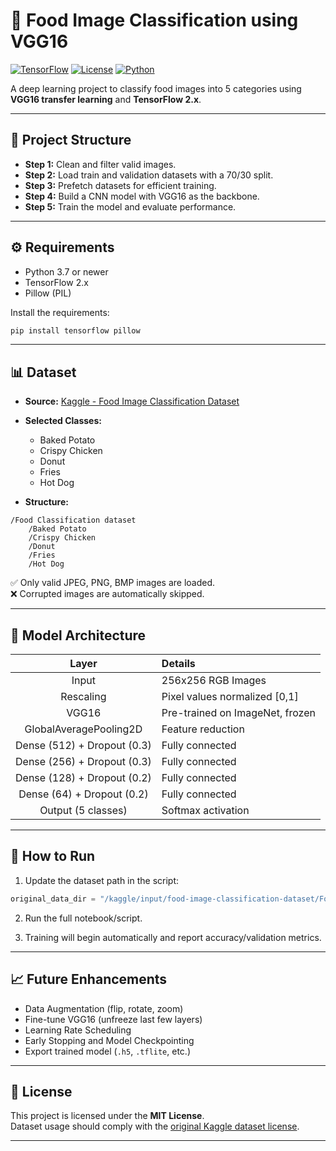 # 🍔 Food Image Classification using VGG16

[![TensorFlow](https://img.shields.io/badge/TensorFlow-2.x-orange?logo=tensorflow)](https://www.tensorflow.org/)
[![License](https://img.shields.io/badge/license-MIT-green)](LICENSE)
[![Python](https://img.shields.io/badge/Python-3.7%2B-blue?logo=python)](https://www.python.org/)

A deep learning project to classify food images into 5 categories using **VGG16 transfer learning** and **TensorFlow 2.x**.

---

## 📂 Project Structure

- **Step 1:** Clean and filter valid images.
- **Step 2:** Load train and validation datasets with a 70/30 split.
- **Step 3:** Prefetch datasets for efficient training.
- **Step 4:** Build a CNN model with VGG16 as the backbone.
- **Step 5:** Train the model and evaluate performance.

---

## ⚙️ Requirements

- Python 3.7 or newer
- TensorFlow 2.x
- Pillow (PIL)

Install the requirements:

```bash
pip install tensorflow pillow
```

---

## 📊 Dataset

- **Source:** [Kaggle - Food Image Classification Dataset](https://www.kaggle.com/datasets)
- **Selected Classes:** 
  - Baked Potato
  - Crispy Chicken
  - Donut
  - Fries
  - Hot Dog

- **Structure:**

```
/Food Classification dataset
    /Baked Potato
    /Crispy Chicken
    /Donut
    /Fries
    /Hot Dog
```

✅ Only valid JPEG, PNG, BMP images are loaded.  
❌ Corrupted images are automatically skipped.

---

## 🧠 Model Architecture

| Layer | Details |
|:-----:|:--------|
| Input | 256x256 RGB Images |
| Rescaling | Pixel values normalized [0,1] |
| VGG16 | Pre-trained on ImageNet, frozen |
| GlobalAveragePooling2D | Feature reduction |
| Dense (512) + Dropout (0.3) | Fully connected |
| Dense (256) + Dropout (0.3) | Fully connected |
| Dense (128) + Dropout (0.2) | Fully connected |
| Dense (64) + Dropout (0.2) | Fully connected |
| Output (5 classes) | Softmax activation |

---

## 🚀 How to Run

1. Update the dataset path in the script:

```python
original_data_dir = "/kaggle/input/food-image-classification-dataset/Food Classification dataset"
```

2. Run the full notebook/script.

3. Training will begin automatically and report accuracy/validation metrics.

---

## 📈 Future Enhancements

- Data Augmentation (flip, rotate, zoom)
- Fine-tune VGG16 (unfreeze last few layers)
- Learning Rate Scheduling
- Early Stopping and Model Checkpointing
- Export trained model (`.h5`, `.tflite`, etc.)

---

## 📜 License

This project is licensed under the **MIT License**.  
Dataset usage should comply with the [original Kaggle dataset license](https://www.kaggle.com/datasets).

---
